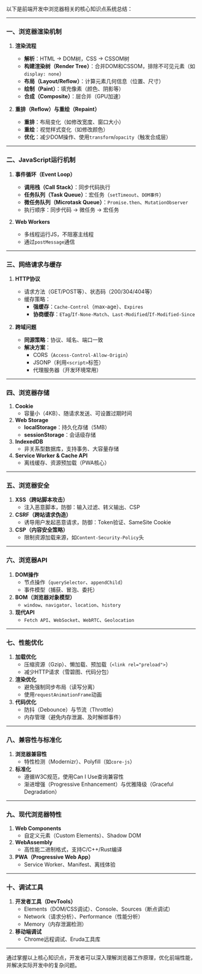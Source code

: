 以下是前端开发中浏览器相关的核心知识点系统总结：

---

### **一、浏览器渲染机制**
1. **渲染流程**
   - **解析**：HTML → DOM树，CSS → CSSOM树
   - **构建渲染树（Render Tree）**：合并DOM和CSSOM，排除不可见元素（如`display: none`）
   - **布局（Layout/Reflow）**：计算元素几何信息（位置、尺寸）
   - **绘制（Paint）**：填充像素（颜色、阴影等）
   - **合成（Composite）**：层合并（GPU加速）

2. **重排（Reflow）与重绘（Repaint）**
   - **重排**：布局变化（如修改宽度、窗口大小）
   - **重绘**：视觉样式变化（如修改颜色）
   - **优化**：减少DOM操作、使用`transform`/`opacity`（触发合成层）

---

### **二、JavaScript运行机制**
1. **事件循环（Event Loop）**
   - **调用栈（Call Stack）**：同步代码执行
   - **任务队列（Task Queue）**：宏任务（`setTimeout`、`DOM事件`）
   - **微任务队列（Microtask Queue）**：`Promise.then`、`MutationObserver`
   - 执行顺序：同步代码 → 微任务 → 宏任务

2. **Web Workers**
   - 多线程运行JS，不阻塞主线程
   - 通过`postMessage`通信

---

### **三、网络请求与缓存**
1. **HTTP协议**
   - 请求方法（GET/POST等）、状态码（200/304/404等）
   - 缓存策略：
     - **强缓存**：`Cache-Control`（max-age）、`Expires`
     - **协商缓存**：`ETag`/`If-None-Match`、`Last-Modified`/`If-Modified-Since`

2. **跨域问题**
   - **同源策略**：协议、域名、端口一致
   - **解决方案**：
     - CORS（`Access-Control-Allow-Origin`）
     - JSONP（利用`<script>`标签）
     - 代理服务器（开发环境常用）

---

### **四、浏览器存储**
1. **Cookie**
   - 容量小（4KB）、随请求发送、可设置过期时间
2. **Web Storage**
   - **localStorage**：持久化存储（5MB）
   - **sessionStorage**：会话级存储
3. **IndexedDB**
   - 非关系型数据库，支持事务、大容量存储
4. **Service Worker & Cache API**
   - 离线缓存、资源预加载（PWA核心）

---

### **五、浏览器安全**
1. **XSS（跨站脚本攻击）**
   - 注入恶意脚本，防御：输入过滤、转义输出、CSP
2. **CSRF（跨站请求伪造）**
   - 诱导用户发起恶意请求，防御：Token验证、SameSite Cookie
3. **CSP（内容安全策略）**
   - 限制资源加载来源，如`Content-Security-Policy`头

---

### **六、浏览器API**
1. **DOM操作**
   - 节点操作（`querySelector`、`appendChild`）
   - 事件模型（捕获、冒泡、委托）
2. **BOM（浏览器对象模型）**
   - `window`、`navigator`、`location`、`history`
3. **现代API**
   - `Fetch API`、`WebSocket`、`WebRTC`、`Geolocation`

---

### **七、性能优化**
1. **加载优化**
   - 压缩资源（Gzip）、懒加载、预加载（`<link rel="preload">`）
   - 减少HTTP请求（雪碧图、代码分包）
2. **渲染优化**
   - 避免强制同步布局（读写分离）
   - 使用`requestAnimationFrame`动画
3. **代码优化**
   - 防抖（Debounce）与节流（Throttle）
   - 内存管理（避免内存泄漏、及时解绑事件）

---

### **八、兼容性与标准化**
1. **浏览器兼容性**
   - 特性检测（Modernizr）、Polyfill（如`core-js`）
2. **标准化**
   - 遵循W3C规范，使用Can I Use查询兼容性
   - 渐进增强（Progressive Enhancement）与优雅降级（Graceful Degradation）

---

### **九、现代浏览器特性**
1. **Web Components**
   - 自定义元素（Custom Elements）、Shadow DOM
2. **WebAssembly**
   - 高性能二进制格式，支持C/C++/Rust编译
3. **PWA（Progressive Web App）**
   - Service Worker、Manifest、离线体验

---

### **十、调试工具**
1. **开发者工具（DevTools）**
   - Elements（DOM/CSS调试）、Console、Sources（断点调试）
   - Network（请求分析）、Performance（性能分析）
   - Memory（内存泄漏检测）
2. **移动端调试**
   - Chrome远程调试、Eruda工具库

---

通过掌握以上核心知识点，开发者可以深入理解浏览器工作原理，优化前端性能，并解决实际开发中的复杂问题。